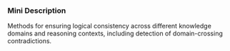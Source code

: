 ### Mini Description

Methods for ensuring logical consistency across different knowledge domains and reasoning contexts, including detection of domain-crossing contradictions.
